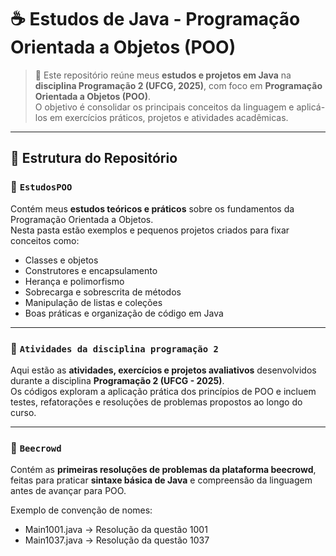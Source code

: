 # ☕ Estudos de Java - Programação Orientada a Objetos (POO)

> 🎯 Este repositório reúne meus **estudos e projetos em Java** na **disciplina Programação 2 (UFCG, 2025)**, com foco em **Programação Orientada a Objetos (POO)**.  
O objetivo é consolidar os principais conceitos da linguagem e aplicá-los em exercícios práticos, projetos e atividades acadêmicas.

---

## 📁 Estrutura do Repositório

### 📁 `EstudosPOO`
Contém meus **estudos teóricos e práticos** sobre os fundamentos da Programação Orientada a Objetos.  
Nesta pasta estão exemplos e pequenos projetos criados para fixar conceitos como:

- Classes e objetos  
- Construtores e encapsulamento  
- Herança e polimorfismo  
- Sobrecarga e sobrescrita de métodos  
- Manipulação de listas e coleções  
- Boas práticas e organização de código em Java

---

### 📁 `Atividades da disciplina programação 2`
Aqui estão as **atividades, exercícios e projetos avaliativos** desenvolvidos durante a disciplina **Programação 2 (UFCG - 2025)**.  
Os códigos exploram a aplicação prática dos princípios de POO e incluem testes, refatorações e resoluções de problemas propostos ao longo do curso.

---

### 📁 `Beecrowd`
Contém as **primeiras resoluções de problemas da plataforma beecrowd**, feitas para praticar **sintaxe básica de Java** e compreensão da linguagem antes de avançar para POO.

Exemplo de convenção de nomes:
 - Main1001.java → Resolução da questão 1001
 - Main1037.java → Resolução da questão 1037